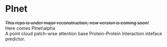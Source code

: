 # PInet
<s>This repo is under major reconstruction, new version is coming soon!</s>  
Here comes PInet\alpha  
A point cloud patch-wise attention base Protein-Protein Interaction inteface predictor. 


